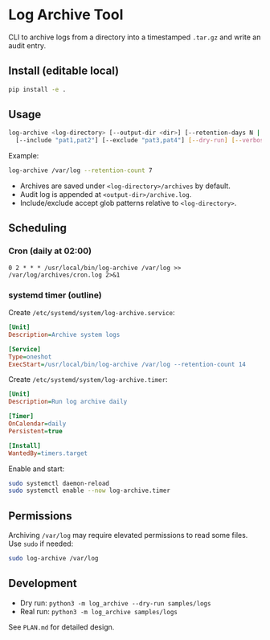 # Log Archive Tool

CLI to archive logs from a directory into a timestamped `.tar.gz` and write an audit entry.

## Install (editable local)
```bash
pip install -e .
```

## Usage
```bash
log-archive <log-directory> [--output-dir <dir>] [--retention-days N | --retention-count N] \
  [--include "pat1,pat2"] [--exclude "pat3,pat4"] [--dry-run] [--verbose]
```

Example:
```bash
log-archive /var/log --retention-count 7
```

- Archives are saved under `<log-directory>/archives` by default.
- Audit log is appended at `<output-dir>/archive.log`.
- Include/exclude accept glob patterns relative to `<log-directory>`.

## Scheduling

### Cron (daily at 02:00)
```cron
0 2 * * * /usr/local/bin/log-archive /var/log >> /var/log/archives/cron.log 2>&1
```

### systemd timer (outline)
Create `/etc/systemd/system/log-archive.service`:
```ini
[Unit]
Description=Archive system logs

[Service]
Type=oneshot
ExecStart=/usr/local/bin/log-archive /var/log --retention-count 14
```

Create `/etc/systemd/system/log-archive.timer`:
```ini
[Unit]
Description=Run log archive daily

[Timer]
OnCalendar=daily
Persistent=true

[Install]
WantedBy=timers.target
```

Enable and start:
```bash
sudo systemctl daemon-reload
sudo systemctl enable --now log-archive.timer
```

## Permissions
Archiving `/var/log` may require elevated permissions to read some files. Use `sudo` if needed:
```bash
sudo log-archive /var/log
```

## Development
- Dry run: `python3 -m log_archive --dry-run samples/logs`
- Real run: `python3 -m log_archive samples/logs`

See `PLAN.md` for detailed design.
